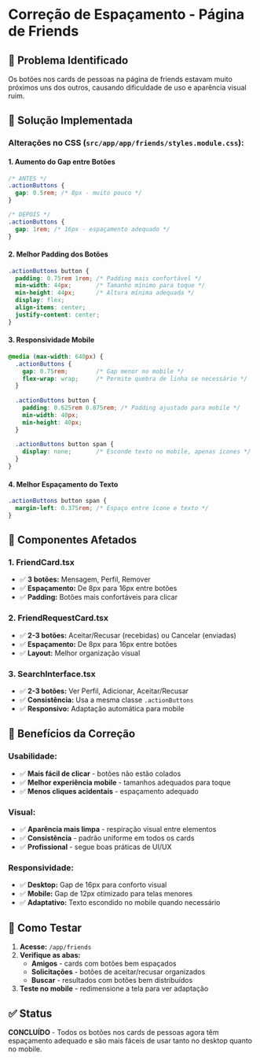 # Correção de Espaçamento - Página de Friends

## 🎯 Problema Identificado
Os botões nos cards de pessoas na página de friends estavam muito próximos uns dos outros, causando dificuldade de uso e aparência visual ruim.

## 🔧 Solução Implementada

### **Alterações no CSS (`src/app/app/friends/styles.module.css`):**

#### **1. Aumento do Gap entre Botões**
```css
/* ANTES */
.actionButtons {
  gap: 0.5rem; /* 8px - muito pouco */
}

/* DEPOIS */
.actionButtons {
  gap: 1rem; /* 16px - espaçamento adequado */
}
```

#### **2. Melhor Padding dos Botões**
```css
.actionButtons button {
  padding: 0.75rem 1rem; /* Padding mais confortável */
  min-width: 44px;       /* Tamanho mínimo para toque */
  min-height: 44px;      /* Altura mínima adequada */
  display: flex;
  align-items: center;
  justify-content: center;
}
```

#### **3. Responsividade Mobile**
```css
@media (max-width: 640px) {
  .actionButtons {
    gap: 0.75rem;        /* Gap menor no mobile */
    flex-wrap: wrap;     /* Permite quebra de linha se necessário */
  }
  
  .actionButtons button {
    padding: 0.625rem 0.875rem; /* Padding ajustado para mobile */
    min-width: 40px;
    min-height: 40px;
  }
  
  .actionButtons button span {
    display: none;       /* Esconde texto no mobile, apenas ícones */
  }
}
```

#### **4. Melhor Espaçamento do Texto**
```css
.actionButtons button span {
  margin-left: 0.375rem; /* Espaço entre ícone e texto */
}
```

## 📱 Componentes Afetados

### **1. FriendCard.tsx**
- ✅ **3 botões:** Mensagem, Perfil, Remover
- ✅ **Espaçamento:** De 8px para 16px entre botões
- ✅ **Padding:** Botões mais confortáveis para clicar

### **2. FriendRequestCard.tsx**
- ✅ **2-3 botões:** Aceitar/Recusar (recebidas) ou Cancelar (enviadas)
- ✅ **Espaçamento:** De 8px para 16px entre botões
- ✅ **Layout:** Melhor organização visual

### **3. SearchInterface.tsx**
- ✅ **2-3 botões:** Ver Perfil, Adicionar, Aceitar/Recusar
- ✅ **Consistência:** Usa a mesma classe `.actionButtons`
- ✅ **Responsivo:** Adaptação automática para mobile

## 🎨 Benefícios da Correção

### **Usabilidade:**
- ✅ **Mais fácil de clicar** - botões não estão colados
- ✅ **Melhor experiência mobile** - tamanhos adequados para toque
- ✅ **Menos cliques acidentais** - espaçamento adequado

### **Visual:**
- ✅ **Aparência mais limpa** - respiração visual entre elementos
- ✅ **Consistência** - padrão uniforme em todos os cards
- ✅ **Profissional** - segue boas práticas de UI/UX

### **Responsividade:**
- ✅ **Desktop:** Gap de 16px para conforto visual
- ✅ **Mobile:** Gap de 12px otimizado para telas menores
- ✅ **Adaptativo:** Texto escondido no mobile quando necessário

## 🚀 Como Testar

1. **Acesse:** `/app/friends`
2. **Verifique as abas:**
   - **Amigos** - cards com botões bem espaçados
   - **Solicitações** - botões de aceitar/recusar organizados
   - **Buscar** - resultados com botões bem distribuídos
3. **Teste no mobile** - redimensione a tela para ver adaptação

## ✅ Status
**CONCLUÍDO** - Todos os botões nos cards de pessoas agora têm espaçamento adequado e são mais fáceis de usar tanto no desktop quanto no mobile.
